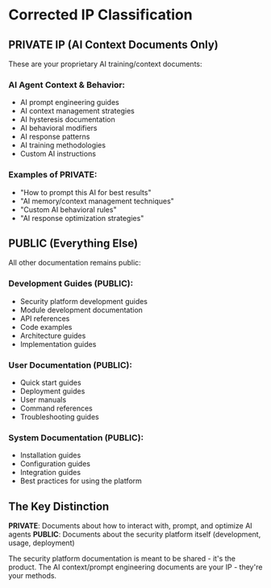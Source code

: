 # Corrected IP Classification

## PRIVATE IP (AI Context Documents Only)
These are your proprietary AI training/context documents:

### AI Agent Context & Behavior:
- AI prompt engineering guides
- AI context management strategies  
- AI hysteresis documentation
- AI behavioral modifiers
- AI response patterns
- AI training methodologies
- Custom AI instructions

### Examples of PRIVATE:
- "How to prompt this AI for best results"
- "AI memory/context management techniques"
- "Custom AI behavioral rules"
- "AI response optimization strategies"

## PUBLIC (Everything Else)
All other documentation remains public:

### Development Guides (PUBLIC):
- Security platform development guides
- Module development documentation
- API references
- Code examples
- Architecture guides
- Implementation guides

### User Documentation (PUBLIC):
- Quick start guides
- Deployment guides
- User manuals
- Command references
- Troubleshooting guides

### System Documentation (PUBLIC):
- Installation guides
- Configuration guides
- Integration guides
- Best practices for using the platform

## The Key Distinction

**PRIVATE**: Documents about how to interact with, prompt, and optimize AI agents
**PUBLIC**: Documents about the security platform itself (development, usage, deployment)

The security platform documentation is meant to be shared - it's the product.
The AI context/prompt engineering documents are your IP - they're your methods.
